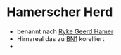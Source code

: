 # Hamerscher Herd
- benannt nach [Ryke Geerd Hamer](../../Wichtige_Persönlichkeiten/Ryke_Geerd_Hamer.md#Ryke%20Geerd%20Hamer)
- Hirnareal das zu [BN1](5BN/BN1.md) korelliert
- 